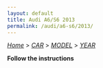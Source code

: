 ```yaml
---
layout: default
title: Audi A6/S6 2013
permalink: /audi/a6-s6/2013/
---
```

[*Home*](/) > [*CAR*](/car/) > [*MODEL*](/car/model/) > [*YEAR*](/car/model/year/)

**Follow the instructions**